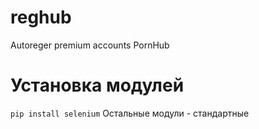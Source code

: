 # reghub
Autoreger premium accounts PornHub

# Установка модулей
```pip install selenium```
Остальные модули - стандартные
